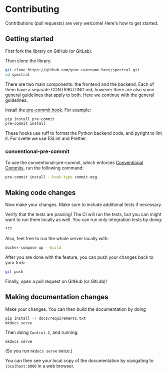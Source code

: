 # Contributing

Contributions (pull requests) are very welcome! Here's how to get started.

## Getting started

First fork the library on GitHub (or GitLab).

Then clone the library.

```bash
git clone https://github.com/your-username-here/spectral.git
cd spectral
```

There are two main components: the frontend and the backend. Each of them have a separate CONTRIBUTING.md, however there are also some general guidelines that apply to both. Here we continue with the general guidelines.

Install the [pre-commit hook](https://pre-commit.com/#install). For example:

```bash
pip install pre-commit
pre-commit install
```

These hooks use ruff to format the Python backend code, and pyright to lint it. For svelte we use ESLint and Prettier.

### conventional-pre-commit
To use the conventional-pre-commit, which enforces [Conventional Commits](https://www.conventionalcommits.org/en/v1.0.0/), run the following command:

```bash
pre-commit install --hook-type commit-msg
```

## Making code changes 

Now make your changes. Make sure to include additional tests if necessary.

Verify that the tests are passing! The CI will run the tests, but you can might want to run them locally as well. You can run only integration tests by doing:

```bash
???
```

Also, feel free to run the whole server locally with:

```bash
docker-compose up --build
```

After you are done with the feature, you can push your changes back to your fork:

```bash
git push
```

Finally, open a pull request on GitHub (or GitLab)!

## Making documentation changes

Make your changes. You can then build the documentation by doing

```bash
pip install -r docs/requirements.txt
mkdocs serve
```

Then doing `Control-C`, and running:

```
mkdocs serve
```

(So you run `mkdocs serve` twice.)

You can then see your local copy of the documentation by navigating to `localhost:8000` in a web browser.

